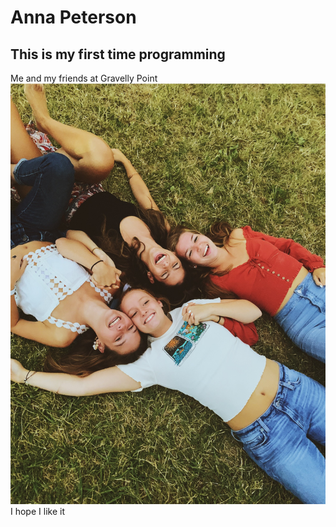 # Anna Peterson
## This is my first time programming
Me and my friends at Gravelly Point 
![](IMG_7701.JPG)
I hope I like it
